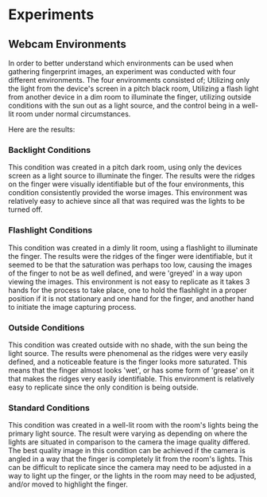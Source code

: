 # Experiments
## Webcam Environments

In order to better understand which environments can be used when gathering fingerprint images, an experiment was conducted with four different environments. The four environments consisted of; Utilizing only the light from the device's screen in a pitch black room, Utilizing a flash light from another device in a dim room to illuminate the finger, utilizing outside conditions with the sun out as a light source, and the control being in a well-lit room under normal circumstances. 

Here are the results:

### Backlight Conditions


This condition was created in a pitch dark room, using only the devices screen as a light source to illuminate the finger. The results were the ridges on the finger were visually identifiable but of the four environments, this condition consistently provided the worse images. This environment was relatively easy to achieve since all that was required was the lights to be turned off.

### Flashlight Conditions


This condition was  created in a dimly lit room, using a flashlight to illuminate the finger. The results were the ridges of the finger were identifiable, but it seemed to be that the saturation was perhaps too low, causing the images of the finger to not be as well defined, and were 'greyed' in a way upon viewing the images.  This environment is not easy to replicate as it takes 3 hands for the process to take place, one to hold the flashlight in a proper position if it is not stationary and one hand for the finger, and another hand to initiate the image capturing process.

### Outside Conditions

This condition was created outside with no shade, with the sun being the light source. The results were phenomenal as the ridges were very easily defined, and a noticeable feature is the finger looks more saturated. This means that the finger almost looks 'wet', or has some form of 'grease' on it that makes the ridges very easily identifiable. This environment is relatively easy to replicate since the only condition is being outside. 

### Standard Conditions

This condition was created in a well-lit room with the room's lights being the primary light source. The result were varying as depending on where the lights are situated in comparison to the camera the image quality differed. The best quality image in this condition can be achieved if the camera is angled in a way that the finger is completely lit from the room's lights. This can be difficult to replicate since the camera may need to be adjusted in a way to light up the finger, or the lights in the room may need to be adjusted, and/or moved to highlight the finger. 


